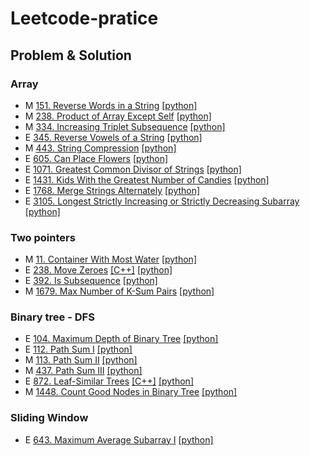 # Leetcode-pratice

## Problem & Solution

### Array
- M [151. Reverse Words in a String](https://leetcode.com/problems/reverse-words-in-a-string/) [[python]](https://github.com/andrew76214/Leetcode-pratice/blob/main/solution/0151.py)
- M [238. Product of Array Except Self](https://leetcode.com/problems/product-of-array-except-self/) [[python]](https://github.com/andrew76214/Leetcode-pratice/blob/main/solution/0238.py)
- M [334. Increasing Triplet Subsequence](https://leetcode.com/problems/increasing-triplet-subsequence/) [[python]](https://github.com/andrew76214/Leetcode-pratice/blob/main/solution/0334.py)
- E [345. Reverse Vowels of a String](https://leetcode.com/problems/reverse-vowels-of-a-string/) [[python]](https://github.com/andrew76214/Leetcode-pratice/blob/main/solution/0345.py)
- M [443. String Compression](https://leetcode.com/problems/string-compression/) [[python]](https://github.com/andrew76214/Leetcode-pratice/blob/main/solution/0443.py)
- E [605. Can Place Flowers](https://leetcode.com/problems/can-place-flowers/) [[python]](https://github.com/andrew76214/Leetcode-pratice/blob/main/solution/0605.py)
- E [1071. Greatest Common Divisor of Strings](https://leetcode.com/problems/greatest-common-divisor-of-strings/) [[python]](https://github.com/andrew76214/Leetcode-pratice/blob/main/solution/1071.py)
- E [1431. Kids With the Greatest Number of Candies](https://leetcode.com/problems/kids-with-the-greatest-number-of-candies/) [[python]](https://github.com/andrew76214/Leetcode-pratice/blob/main/solution/1431.py)
- E [1768. Merge Strings Alternately](https://leetcode.com/problems/merge-strings-alternately/) [[python]](https://github.com/andrew76214/Leetcode-pratice/blob/main/solution/1768.py)
- E [3105. Longest Strictly Increasing or Strictly Decreasing Subarray](https://leetcode.com/problems/longest-strictly-increasing-or-strictly-decreasing-subarray/) [[python]](https://github.com/andrew76214/Leetcode-pratice/blob/main/solution/3105.py)

### Two pointers
- M [11. Container With Most Water](https://leetcode.com/problems/container-with-most-water/) [[python]](https://github.com/andrew76214/Leetcode-pratice/blob/main/solution/0011.py)
- E [238. Move Zeroes](https://leetcode.com/problems/move-zeroes/) [[C++]](https://github.com/andrew76214/Leetcode-pratice/blob/main/solution/0238.cpp) [[python]](https://github.com/andrew76214/Leetcode-pratice/blob/main/solution/0283.py)
- E [392. Is Subsequence](https://leetcode.com/problems/is-subsequence/) [[python]](https://github.com/andrew76214/Leetcode-pratice/blob/main/solution/0392.py)
- M [1679. Max Number of K-Sum Pairs](https://leetcode.com/problems/max-number-of-k-sum-pairs/) [[python]](https://github.com/andrew76214/Leetcode-pratice/blob/main/solution/1679.py)

### Binary tree - DFS
- E [104. Maximum Depth of Binary Tree](https://leetcode.com/problems/maximum-depth-of-binary-tree/) [[python]](https://github.com/andrew76214/Leetcode-pratice/blob/main/solution/0104.py)
- E [112. Path Sum I](https://leetcode.com/problems/path-sum/) [[python]](https://github.com/andrew76214/Leetcode-pratice/blob/main/solution/0112.py)
- M [113. Path Sum II](https://leetcode.com/problems/path-sum-ii/) [[python]](https://github.com/andrew76214/Leetcode-pratice/blob/main/solution/0113.py)
- M [437. Path Sum III](https://leetcode.com/problems/path-sum-iii/) [[python]](https://github.com/andrew76214/Leetcode-pratice/blob/main/solution/0437.py)
- E [872. Leaf-Similar Trees](https://leetcode.com/problems/leaf-similar-trees/) [[C++]](https://github.com/andrew76214/Leetcode-pratice/blob/main/solution/0872.cpp) [[python]](https://github.com/andrew76214/Leetcode-pratice/blob/main/solution/0872.py)
- M [1448. Count Good Nodes in Binary Tree](https://leetcode.com/problems/count-good-nodes-in-binary-tree/) [[python]](https://github.com/andrew76214/Leetcode-pratice/blob/main/solution/1448.py)

### Sliding Window
- E [643. Maximum Average Subarray I](https://leetcode.com/problems/maximum-average-subarray-i/) [[python]](https://github.com/andrew76214/Leetcode-pratice/blob/main/solution/0643.py)
